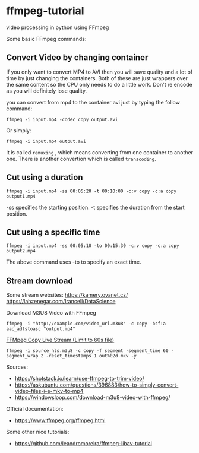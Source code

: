 # ffmpeg-tutorial
video processing in python using FFmpeg

Some basic FFmpeg commands:

## Convert Video by changing container

If you only want to convert MP4 to AVI then you will save quality and a lot of time by just changing the containers.
Both of these are just wrappers over the same content so the CPU only needs to do a little work.
Don't re encode as you will definitely lose quality.

you can convert from mp4 to the container avi just by typing the follow command:

`
ffmpeg -i input.mp4 -codec copy output.avi
`

Or simply:

`
ffmpeg -i input.mp4 output.avi
`

It is called `remuxing` , which means converting from one container to another one.  There is another convertion which is called `transcoding`.

## Cut using a duration

`
ffmpeg -i input.mp4 -ss 00:05:20 -t 00:10:00 -c:v copy -c:a copy output1.mp4
`

-ss specifies the starting position.
-t specifies the duration from the start position.

## Cut using a specific time

`
ffmpeg -i input.mp4 -ss 00:05:10 -to 00:15:30 -c:v copy -c:a copy output2.mp4
`

The above command uses -to to specify an exact time.

## Stream download

Some stream websites:
https://kamery.ovanet.cz/
https://lahzenegar.com/Irancell/DataScience

Download M3U8 Video with FFmpeg

`
ffmpeg -i "http://example.com/video_url.m3u8" -c copy -bsf:a aac_adtstoasc "output.mp4"
`

[FFMpeg Copy Live Stream (Limit to 60s file)](https://stackoverflow.com/questions/58909322/ffmpeg-copy-live-stream-limit-to-60s-file)

`
ffmpeg -i source_hls.m3u8 -c copy -f segment -segment_time 60 -segment_wrap 2 -reset_timestamps 1 out%02d.mkv -y
`

Sources:
 - https://shotstack.io/learn/use-ffmpeg-to-trim-video/
 - https://askubuntu.com/questions/396883/how-to-simply-convert-video-files-i-e-mkv-to-mp4
 - https://windowsloop.com/download-m3u8-video-with-ffmpeg/

Official documentation:
 - https://www.ffmpeg.org/ffmpeg.html

Some other nice tutorials:
 - https://github.com/leandromoreira/ffmpeg-libav-tutorial
 
